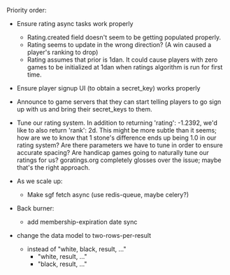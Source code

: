 Priority order:

- Ensure rating async tasks work properly
  - Rating.created field doesn't seem to be getting populated properly.
  - Rating seems to update in the wrong direction? (A win caused a player's ranking to drop)
  - Rating assumes that prior is 1dan. It could cause players with zero games to be initialized at 1dan when ratings algorithm is run for first time.
- Ensure player signup UI (to obtain a secret_key) works properly
- Announce to game servers that they can start telling players to go sign up with us and bring their secret_keys to them.
- Tune our rating system. In addition to returning 'rating': -1.2392, we'd like to also return 'rank': 2d. This might be more subtle than it seems; how are we to know that 1 stone's difference ends up being 1.0 in our rating system? Are there parameters we have to tune in order to ensure accurate spacing? Are handicap games going to naturally tune our ratings for us? goratings.org completely glosses over the issue; maybe that's the right approach.

- As we scale up:
  - Make sgf fetch async (use redis-queue, maybe celery?)

- Back burner:
  - add membership-expiration date sync
- change the data model to two-rows-per-result
  - instead of "white, black, result, ..."
      - "white, result, ..."
      - "black, result, ..."


